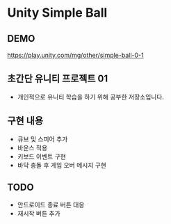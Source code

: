 # Unity Simple Ball 

## DEMO

<https://play.unity.com/mg/other/simple-ball-0-1>

## 초간단 유니티 프로젝트 01

- 개인적으로 유니티 학습을 하기 위해 공부한 저장소입니다.


## 구현 내용

- 큐브 및 스피어 추가
- 바운스 적용
- 키보드 이벤트 구현
- 바닥 충돌 후 게임 오버 메시지 구현

## TODO

- 안드로이드 종료 버튼 대응
- 재시작 버튼 추가
